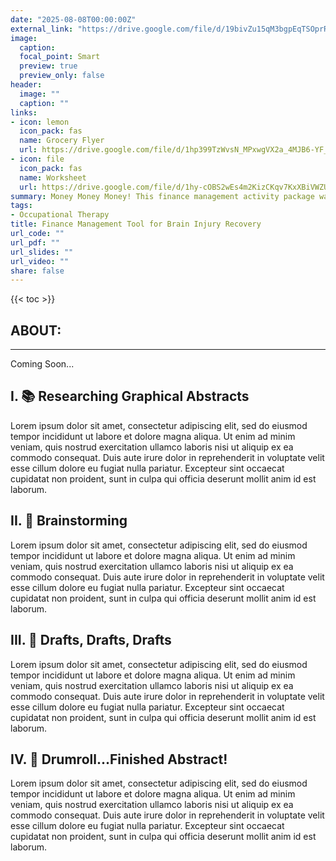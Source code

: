 ```yaml
---
date: "2025-08-08T00:00:00Z"
external_link: "https://drive.google.com/file/d/19bivZu15qM3bgpEqTSOprRM3TTCFFaER/view?usp=sharing"
image:
  caption: 
  focal_point: Smart
  preview: true
  preview_only: false
header:
  image: ""
  caption: ""
links:
- icon: lemon
  icon_pack: fas
  name: Grocery Flyer
  url: https://drive.google.com/file/d/1hp399TzWvsN_MPxwgVX2a_4MJB6-YF_V/view?usp=sharing
- icon: file
  icon_pack: fas
  name: Worksheet
  url: https://drive.google.com/file/d/1hy-cOBS2wEs4m2KizCKqv7KxXBiVWZUe/view?usp=sharing
summary: Money Money Money! This finance management activity package was created as my fieldwork 4 project for brain injury recovery, it includes basic money handling, using grocery flyers and online banking simulation!
tags:
- Occupational Therapy
title: Finance Management Tool for Brain Injury Recovery
url_code: ""
url_pdf: ""
url_slides: ""
url_video: ""
share: false
---
```


{{< toc >}}

## ABOUT:



---

Coming Soon...

## I. 📚 Researching Graphical Abstracts

Lorem ipsum dolor sit amet, consectetur adipiscing elit, sed do eiusmod tempor incididunt ut labore et dolore magna aliqua. Ut enim ad minim veniam, quis nostrud exercitation ullamco laboris nisi ut aliquip ex ea commodo consequat. Duis aute irure dolor in reprehenderit in voluptate velit esse cillum dolore eu fugiat nulla pariatur. Excepteur sint occaecat cupidatat non proident, sunt in culpa qui officia deserunt mollit anim id est laborum.

## II. 💭 Brainstorming

Lorem ipsum dolor sit amet, consectetur adipiscing elit, sed do eiusmod tempor incididunt ut labore et dolore magna aliqua. Ut enim ad minim veniam, quis nostrud exercitation ullamco laboris nisi ut aliquip ex ea commodo consequat. Duis aute irure dolor in reprehenderit in voluptate velit esse cillum dolore eu fugiat nulla pariatur. Excepteur sint occaecat cupidatat non proident, sunt in culpa qui officia deserunt mollit anim id est laborum.

## III. 📐 Drafts, Drafts, Drafts

Lorem ipsum dolor sit amet, consectetur adipiscing elit, sed do eiusmod tempor incididunt ut labore et dolore magna aliqua. Ut enim ad minim veniam, quis nostrud exercitation ullamco laboris nisi ut aliquip ex ea commodo consequat. Duis aute irure dolor in reprehenderit in voluptate velit esse cillum dolore eu fugiat nulla pariatur. Excepteur sint occaecat cupidatat non proident, sunt in culpa qui officia deserunt mollit anim id est laborum.

## IV. 🥁 Drumroll...Finished Abstract!

Lorem ipsum dolor sit amet, consectetur adipiscing elit, sed do eiusmod tempor incididunt ut labore et dolore magna aliqua. Ut enim ad minim veniam, quis nostrud exercitation ullamco laboris nisi ut aliquip ex ea commodo consequat. Duis aute irure dolor in reprehenderit in voluptate velit esse cillum dolore eu fugiat nulla pariatur. Excepteur sint occaecat cupidatat non proident, sunt in culpa qui officia deserunt mollit anim id est laborum.



